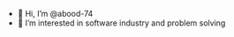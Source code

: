 - 👋 Hi, I’m @abood-74
- 👀 I’m interested in software industry and problem solving 

<!---
abood-74/abood-74 is a ✨ special ✨ repository because its `README.md` (this file) appears on your GitHub profile.
You can click the Preview link to take a look at your changes.
--->
